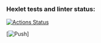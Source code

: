 ### Hexlet tests and linter status:
[![Actions Status](https://github.com/Muz4k/devops-for-programmers-project-lvl1/workflows/hexlet-check/badge.svg)](https://github.com/Muz4k/devops-for-programmers-project-lvl1/actions)

[![Push](https://github.com/Muz4k/devops-for-programmers-project-lvl1/workflows/push/badge.svg)]